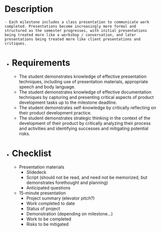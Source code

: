 # Description
	- Each milestone includes a class presentation to communicate work completed. Presentations become increasingly more formal and structured as the semester progresses, with initial presentations being treated more like a workshop / conversation, and later presentations being treated more like client presentations and critiques.
- # Requirements
	- The student demonstrates knowledge of effective presentation techniques, including use of presentation materials, appropriate speech and body language.
	- The student demonstrates knowledge of effective documentation techniques by capturing and presenting critical aspects of product development tasks up to the milestone deadline.
	- The student demonstrates self-knowledge by critically reflecting on their product development practice.
	- The student demonstrates strategic thinking in the context of the development of their product by critically analyzing their process and activities and identifying successes and mitigating potential risks.
- # Checklist
	- Presentation materials
		- Slidedeck
		- Script (should not be read, and need not be memorized, but demonstrates forethought and planning)
		- Anticipated questions
	- 15-minute presentation
		- Project summary (elevator pitch?)
		- Work completed to date
		- Status of project
		- Demonstration (depending on milestone...)
		- Work to be completed
		- Risks to be mitigated